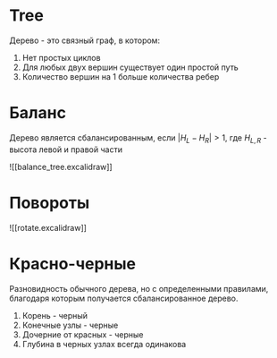 # Tree
Дерево - это связный граф, в котором:
1. Нет простых циклов
2. Для любых двух вершин существует один простой путь
3. Количество вершин на 1 больше количества ребер

# Баланс
Дерево является сбалансированным, если $|H_L-H_R|>1$, где $H_{L,R}$ - высота левой и правой части

![[balance_tree.excalidraw]]

# Повороты
![[rotate.excalidraw]]

# Красно-черные
Разновидность обычного дерева, но с определенными правилами, благодаря которым получается сбалансированное дерево.
1. Корень - черный
2. Конечные узлы - черные
3. Дочерние от красных - черные
4. Глубина в черных узлах всегда одинакова


